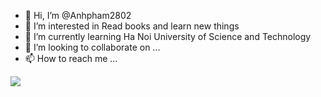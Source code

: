 - 👋 Hi, I’m @Anhpham2802
- 👀 I’m interested in Read books and learn new things
- 🌱 I’m currently learning Ha Noi University of Science and Technology
- 💞️ I’m looking to collaborate on ...
- 📫 How to reach me ...


[![](https://visitcount.itsvg.in/api?id=Anhpham2802&label=Profile%20Views&pretty=false)](https://visitcount.itsvg.in)
<!---
Anhpham2802/Anhpham2802 is a ✨ special ✨ repository because its `README.md` (this file) appears on your GitHub profile.
You can click the Preview link to take a look at your changes.
--->

